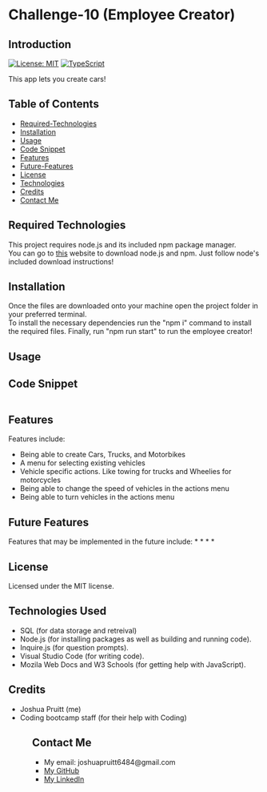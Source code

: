 # Challenge-10 (Employee Creator)

## Introduction
[![License: MIT](https://img.shields.io/badge/License-MIT-yellow.svg)](https://opensource.org/licenses/MIT)
[![TypeScript](https://badges.frapsoft.com/typescript/code/typescript.svg?v=101)](https://github.com/ellerbrock/typescript-badges/)

This app lets you create cars!

## Table of Contents 

* [Required-Technologies](#required-technologies)
* [Installation](#installation)
* [Usage](#usage)
* [Code Snippet](#code-snippet)
* [Features](#features)
* [Future-Features](#future-features)
* [License](#license)
* [Technologies](#technologies-used)
* [Credits](#credits)
* [Contact Me](#contact-me)

## Required Technologies
This project requires node.js and its included npm package manager.\
You can go to <a href="https://nodejs.org/en/download/package-manager">this</a> website to download node.js and npm. Just follow node's included download instructions!

## Installation
Once the files are downloaded onto your machine open the project folder in your preferred terminal.\
To install the necessary dependencies run the "npm i" command to install the required files. Finally, run "npm run start" to run the employee creator!

## Usage


## Code Snippet


````

````

## Features
Features include: 
* Being able to create Cars, Trucks, and Motorbikes
* A menu for selecting existing vehicles
* Vehicle specific actions. Like towing for trucks and Wheelies for motorcycles
* Being able to change the speed of vehicles in the actions menu
* Being able to turn vehicles in the actions menu

## Future Features
Features that may be implemented in the future include: 
* 
* 
* 
* 


## License
Licensed under the MIT license.

## Technologies Used
<ul>
<li>SQL (for data storage and retreival)
<li>Node.js (for installing packages as well as building and running code).</li>
<li>Inquire.js (for question prompts).</li>
<li>Visual Studio Code (for writing code).</li>
<li>Mozila Web Docs and W3 Schools (for getting help with JavaScript).</li>
</ul>

## Credits
<ul>
<li>Joshua Pruitt (me)</li>
<li>Coding bootcamp staff (for their help with Coding)</li>
<ul>

## Contact Me
<ul>
<li>My email: joshuapruitt6484@gmail.com</li>
<li><a href=https://github.com/JoshuaPruitt>My GitHub</a></li>
<li><a href=https://www.linkedin.com/in/joshua-pruitt-1a494a311>My LinkedIn</a></li>
</ul>       

